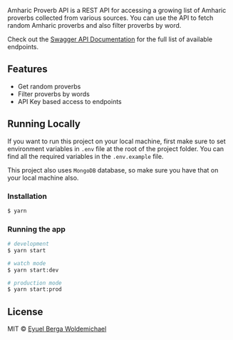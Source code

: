 Amharic Proverb API is a REST API for accessing a growing list of Amharic proverbs collected from various sources. You can use the API to fetch random Amharic proverbs and also filter proverbs by word.

Check out the [Swagger API Documentation]() for the full list of available endpoints.

## Features

- Get random proverbs
- Filter proverbs by words
- API Key based access to endpoints

## Running Locally

If you want to run this project on your local machine, first make sure to set environment variables in `.env` file at the root of the project folder. You can find all the required variables in the `.env.example` file.

This project also uses `MongoDB` database, so make sure you have that on your local machine also.

### Installation

```bash
$ yarn
```

### Running the app

```bash
# development
$ yarn start

# watch mode
$ yarn start:dev

# production mode
$ yarn start:prod
```

## License

MIT © [Eyuel Berga Woldemichael](https://github.com/eyuelberga)
